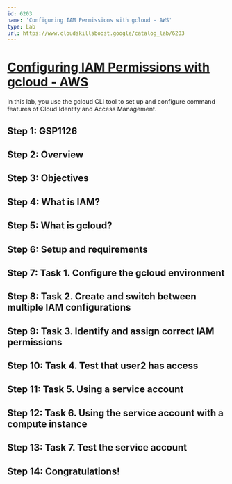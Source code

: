 ```yaml
---
id: 6203
name: 'Configuring IAM Permissions with gcloud - AWS'
type: Lab
url: https://www.cloudskillsboost.google/catalog_lab/6203
---
```


# [Configuring IAM Permissions with gcloud - AWS](https://www.cloudskillsboost.google/catalog_lab/6203)

In this lab, you use the gcloud CLI tool to set up and configure command features of Cloud Identity and Access Management.

## Step 1: GSP1126

## Step 2: Overview

## Step 3: Objectives

## Step 4: What is IAM?

## Step 5: What is gcloud?

## Step 6: Setup and requirements

## Step 7: Task 1. Configure the gcloud environment

## Step 8: Task 2. Create and switch between multiple IAM configurations

## Step 9: Task 3. Identify and assign correct IAM permissions

## Step 10: Task 4. Test that user2 has access

## Step 11: Task 5. Using a service account

## Step 12: Task 6. Using the service account with a compute instance

## Step 13: Task 7. Test the service account

## Step 14: Congratulations!

